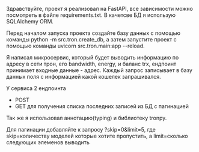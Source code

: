 Здравствуйте, проект я реализовал на FastAPI, все зависимости можно посмотреть в файле requirements.txt. В качетсве БД я использую SQLAlchemy ORM.

Перед началом запуска проекта создайте базу данных с помощью команды python -m src.tron.create_db, а затем запустите проект с помощью команды uvicorn src.tron.main:app --reload.

Я написал микросервис, который будет выводить информацию по адресу в сети трон, его bandwidth, energy, и баланс trx, ендпоинт принимает входные данные - адрес.
Каждый запрос записывает в базу данных поля с информацией какой кошелек запрашивался.

У сервиса 2 ендпоинта
- POST
- GET для получения списка последних записей из БД с пагинацией

Так же я использовал аннотацию(typing) и библиотеку tronpy.

Для пагинации добавляйте к запросу ?skip=0&limit=5, где skip=количеству моделей которые хотите пропустить, а limit=сколько следующих элеменов выводить
